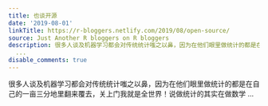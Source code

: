 ```yaml
---
title: 也谈开源
date: '2019-08-01'
linkTitle: https://r-bloggers.netlify.com/2019/08/open-source/
source: Just Another R bloggers on R bloggers
description: 很多人谈及机器学习都会对传统统计嗤之以鼻，因为在他们眼里做统计的都是在自己的一亩三分地里翻来覆去，关上门我就是全世界！说做统计的其实在做数学
  ...
disable_comments: true
---
```

很多人谈及机器学习都会对传统统计嗤之以鼻，因为在他们眼里做统计的都是在自己的一亩三分地里翻来覆去，关上门我就是全世界！说做统计的其实在做数学 ...